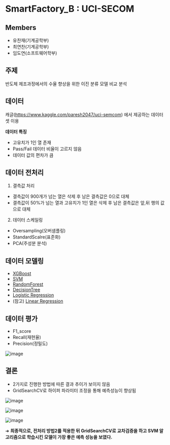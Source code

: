 # SmartFactory_B : UCI-SECOM
## Members
- 유찬재(기계공학부)
- 최연찬(기계공학부)
- 임도연(소프트웨어학부)

## 주제 
반도체 제조과정에서의 수율 향상을 위한 이진 분류 모델 비교 분석

## 데이터
캐글(https://www.kaggle.com/paresh2047/uci-semcom) 에서 제공하는 데이터셋 이용

**데이터 특징**
- 고유치가 1인 열 존재
- Pass/Fail 데이터 비율이 고르지 않음
- 데이터 값의 편차가 큼

## 데이터 전처리
1. 결측값 처리
- 결측값이 900개가 넘는 열은 삭제 후 남은 결측값은 0으로 대체
- 결측값이 50%가 넘는 열과 고유치가 1인 열은 삭제 후 남은 결측값은 앞,뒤 행의 값으로 대체

2. 데이터 스케일링
- Oversampling(오버샘플링)
- StandardScalre(표준화)
- PCA(주성분 분석)

## 데이터 모델링
- [XGBoost](https://github.com/CUAI-CAU/SmartFactory_B/tree/main/model/XGBoost)
- [SVM](https://github.com/CUAI-CAU/SmartFactory_B/tree/main/model/SVM)
- [RandomForest](https://github.com/CUAI-CAU/SmartFactory_B/tree/main/model/RandomForest)
- [DecisionTree](https://github.com/CUAI-CAU/SmartFactory_B/tree/main/model/DecisionTree)
- [Logistic Regression](https://github.com/CUAI-CAU/SmartFactory_B/tree/main/model/Logistic%20Regression)
- (참고) [Linear Regression](https://github.com/CUAI-CAU/SmartFactory_B/tree/main/model/Linear%20Regression(%EC%B0%B8%EA%B3%A0))

## 데이터 평가
- F1_score
- Recall(재현율)
- Precision(정밀도)

![image](https://user-images.githubusercontent.com/64139953/131429624-e6533840-9dbe-4dbd-b7a0-805ad2721298.png)

## 결론
- 2가지로 진행한 방법에 따른 결과 추이가 보이지 않음
- GridSearchCV로 하이퍼 파라미터 조정을 통해 예측성능이 향상됨

![image](https://user-images.githubusercontent.com/64139953/131440956-aef32755-486c-427b-bda1-5726d3db821b.png)

![image](https://user-images.githubusercontent.com/64139953/131440967-09013489-53e0-47f0-8754-7df7c8600938.png)

![image](https://user-images.githubusercontent.com/64139953/131440980-5ac05c2b-6823-45d1-b030-e3612a655bc0.png)



➜ **최종적으로, 전처리 방법2를 적용한 뒤 GridSearchCV로 교차검증을 하고 SVM 알고리즘으로 학습시킨 모델이 가장 좋은 예측 성능을 보였다.**










